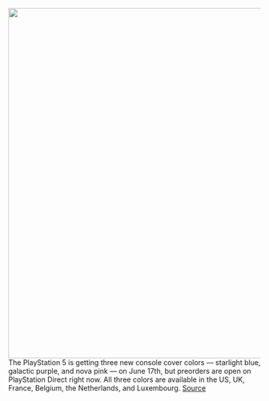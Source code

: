 <img src='https://cdn.vox-cdn.com/thumbor/lRo7gLX3XVuEe4MK6ddn61dpnEQ=/0x0:2254x1394/1200x800/filters:focal(808x563:1168x923)/cdn.vox-cdn.com/uploads/chorus_image/image/70879965/ps5_console_covers_galaxy.0.png' width='700px' /><br/>
The PlayStation 5 is getting three new console cover colors — starlight blue, galactic purple, and nova pink — on June 17th, but preorders are open on PlayStation Direct right now. All three colors are available in the US, UK, France, Belgium, the Netherlands, and Luxembourg.
<a href='https://www.theverge.com/2022/5/17/23099616/sony-ps5-console-covers-blue-purple-pink-june-17'> Source <a/>